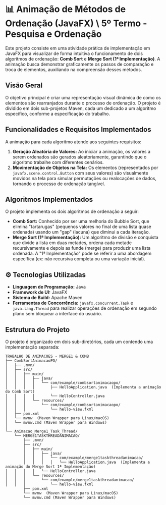 # 📊 Animação de Métodos de Ordenação (JavaFX) \ 5º Termo - Pesquisa e Ordenação

Este projeto consiste em uma atividade prática de implementação em JavaFX para visualizar de forma intuitiva o funcionamento de dois algoritmos de ordenação: **Comb Sort** e **Merge Sort (1ª Implementação)**. A animação busca demonstrar graficamente os passos de comparação e troca de elementos, auxiliando na compreensão desses métodos.

## Visão Geral

O objetivo principal é criar uma representação visual dinâmica de como os elementos são rearranjados durante o processo de ordenação. O projeto é dividido em dois sub-projetos Maven, cada um dedicado a um algoritmo específico, conforme a especificação do trabalho.

## Funcionalidades e Requisitos Implementados

A animação para cada algoritmo atende aos seguintes requisitos:

1.  **Geração Aleatória de Valores:** Ao iniciar a animação, os valores a serem ordenados são gerados aleatoriamente, garantindo que o algoritmo trabalhe com diferentes cenários.
2.  **Movimentação de Objetos na Tela:** Os elementos (representados por `javafx.scene.control.Button` com seus valores) são visualmente movidos na tela para simular permutações ou realocações de dados, tornando o processo de ordenação tangível.

## Algoritmos Implementados

O projeto implementa os dois algoritmos de ordenação a seguir:

*   **Comb Sort:** Conhecido por ser uma melhoria do Bubble Sort, que elimina "tartarugas" (pequenos valores no final de uma lista quase ordenada) usando um "gap" (lacuna) que diminui a cada iteração.
*   **Merge Sort (1ª Implementação):** Um algoritmo de divisão e conquista que divide a lista em duas metades, ordena cada metade recursivamente e depois as funde (merge) para produzir uma lista ordenada. A "1ª Implementação" pode se referir a uma abordagem específica (ex: não recursiva completa ou uma variação inicial).

## ⚙️ Tecnologias Utilizadas

*   **Linguagem de Programação:** Java
*   **Framework de UI:** JavaFX
*   **Sistema de Build:** Apache Maven
*   **Ferramentas de Concorrência:** `javafx.concurrent.Task` e `java.lang.Thread` para realizar operações de ordenação em segundo plano sem bloquear a interface do usuário.

## Estrutura do Projeto

O projeto é organizado em dois sub-diretórios, cada um contendo uma implementação separada:

```
TRABALHO DE ANIMACOES - MERGE1 & COMB
├── CombSortAnimacaoPO/
│   ├── .mvn/
│   ├── src/
│   │   ├── main/
│   │   │   ├── java/
│   │   │   │   └── com/example/combsortanimacaopo/
│   │   │   │       ├── HelloApplication.java  (Implementa a animação do Comb Sort)
│   │   │   │       └── HelloController.java
│   │   │   └── resources/
│   │   │       └── com/example/combsortanimacaopo/
│   │   │           └── hello-view.fxml
│   ├── pom.xml
│   └── mvnw  (Maven Wrapper para Linux/macOS)
│   └── mvnw.cmd (Maven Wrapper para Windows)
│
└── Animacao_Merge1_Task_Thread/
    └── MERGE1TASKTHREADANIMACAO/
        ├── .mvn/
        ├── src/
        │   ├── main/
        │   │   ├── java/
        │   │   │   └── com/example/merge1taskthreadanimacao/
        │   │   │   │   └── HelloApplication.java  (Implementa a animação do Merge Sort 1ª Implementação)
│   │   │   │   └── HelloController.java
│   │   │   └── resources/
│   │   │       └── com/example/merge1taskthreadanimacao/
│   │   │           └── hello-view.fxml
        ├── pom.xml
        └── mvnw  (Maven Wrapper para Linux/macOS)
        └── mvnw.cmd (Maven Wrapper para Windows)
```
